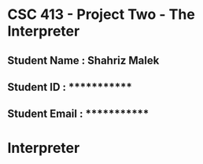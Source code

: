 # CSC 413 - Project Two - The Interpreter

## Student Name  : Shahriz Malek

## Student ID    : ***********

## Student Email : ***********
# Interpreter
